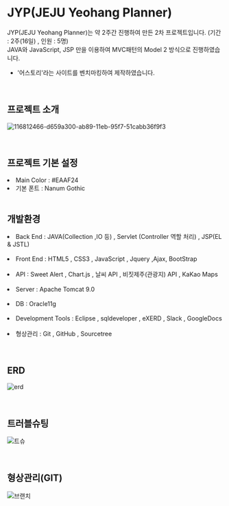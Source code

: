 # JYP(JEJU Yeohang Planner)
JYP(JEJU Yeohang Planner)는 약 2주간 진행하여 만든 2차 프로젝트입니다.  (기간 : 2주(16일) , 인원 : 5명) <br>
JAVA와 JavaScript, JSP 만을 이용하여 MVC패턴의 Model 2 방식으로 진행하였습니다.<br>

<ul><li>'어스토리'라는 사이트를 벤치마킹하여 제작하였습니다.</li></ul>

<br>

## 프로젝트 소개
![116812466-d659a300-ab89-11eb-95f7-51cabb36f9f3](https://user-images.githubusercontent.com/78411713/128956474-0a9c49a7-0b41-435c-ae07-3b28ed4a1237.png)

<br>

## 프로젝트 기본 설정
<li>Main Color : #EAAF24</li>
<li>기본 폰트 : Nanum Gothic </li>

<br>

## 개발환경
<li>Back End : JAVA(Collection ,IO 등) , Servlet (Controller 역할 처리) , JSP(EL & JSTL) </li><br>
<li>Front End : HTML5 , CSS3 , JavaScript , Jquery ,Ajax, BootStrap </li><br>
<li>API : Sweet Alert , Chart.js , 날씨 API , 비짓제주(관광지) API , KaKao Maps </li><br>
<li>Server : Apache Tomcat 9.0 </li><br>
<li>DB : Oracle11g </li><br>
<li>Development Tools : Eclipse , sqldeveloper , eXERD , Slack , GoogleDocs </li><br>
<li>형상관리 : Git , GitHub , Sourcetree </li><br>

<br>

## ERD
![erd](https://user-images.githubusercontent.com/78411713/128957414-2eddf3b4-867e-4e45-9fa3-d2a45d90ee8d.JPG)

<br>

## 트러블슈팅
![트슈](https://user-images.githubusercontent.com/78411713/128957516-b56ef8f7-14a3-4686-8673-893632420831.JPG)

<br>

## 형상관리(GIT)
![브랜치](https://user-images.githubusercontent.com/78411713/128958524-df3f08f9-c520-4ccc-a70c-ab2679bf436a.JPG)


